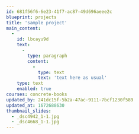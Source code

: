 ```yaml
---
id: 681f56f6-6e23-41f7-ac87-49d696aeee2c
blueprint: projects
title: 'sample project'
main_content:
  -
    id: lbcayu9d
    text:
      -
        type: paragraph
        content:
          -
            type: text
            text: 'text here as usual'
    type: text
    enabled: true
courses: concrete-books
updated_by: 241dc15f-5b2a-47ac-9111-7bcf1230f589
updated_at: 1672688630
thumbnail_slides:
  - _dsc4942_1-1.jpg
  - _dsc4668_1-1.jpg
---
```

